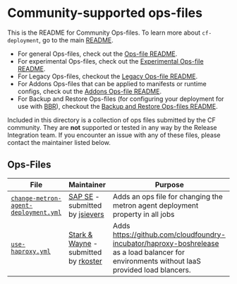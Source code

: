 # Community-supported ops-files

This is the README for Community Ops-files. To learn more about `cf-deployment`, go to the main [README](../README.md). 

- For general Ops-files, check out the [Ops-file README](../README.md).
- For experimental Ops-files, check out the [Experimental Ops-file README](../experimental/README.md).
- For Legacy Ops-files, checkout the [Legacy Ops-file README](../legacy/README.md).
- For Addons Ops-files that can be applied to manifests or runtime configs, check out the [Addons Ops-file README](../addons/README.md).
- For Backup and Restore Ops-files (for configuring your deployment for use with [BBR](https://github.com/cloudfoundry-incubator/bosh-backup-and-restore)), checkout the [Backup and Restore Ops-files README](../backup-and-restore/README.md).

Included in this directory is a collection of ops files submitted by the CF community.  They are **not** supported or tested in any way by the Release Integration team.  If you encounter an issue with any of these files, please contact the maintainer listed below.

## Ops-Files

| File | Maintainer | Purpose |
| --- | --- | --- |
| [`change-metron-agent-deployment.yml`](change-metron-agent-deployment.yml) | [SAP SE](https://www.sap.com/) - submitted by [jsievers](https://github.com/jsievers) | Adds an ops file for changing the metron agent deployment property in all jobs |
| [`use-haproxy.yml`](use-haproxy.yml) | [Stark & Wayne](https://www.starkandwayne.com/) - submitted by [rkoster](https://github.com/rkoster) | Adds https://github.com/cloudfoundry-incubator/haproxy-boshrelease as a load balancer for environments without IaaS provided load blancers. |
